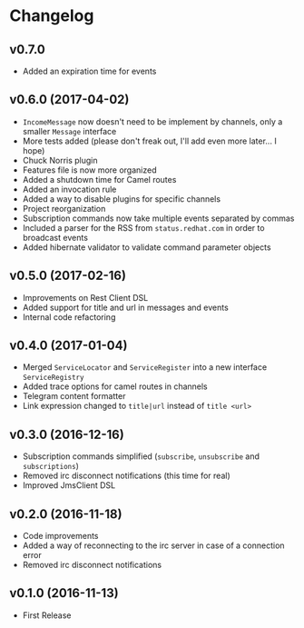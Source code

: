 # Changelog

## v0.7.0

- Added an expiration time for events

## v0.6.0 (2017-04-02)

- `IncomeMessage` now doesn't need to be implement by channels, only a smaller `Message` interface
- More tests added (please don't freak out, I'll add even more later... I hope)
- Chuck Norris plugin
- Features file is now more organized
- Added a shutdown time for Camel routes
- Added an invocation rule
- Added a way to disable plugins for specific channels
- Project reorganization
- Subscription commands now take multiple events separated by commas
- Included a parser for the RSS from `status.redhat.com` in order to broadcast events
- Added hibernate validator to validate command parameter objects

## v0.5.0 (2017-02-16)

- Improvements on Rest Client DSL
- Added support for title and url in messages and events
- Internal code refactoring

## v0.4.0 (2017-01-04)

- Merged `ServiceLocator` and `ServiceRegister` into a new interface `ServiceRegistry`
- Added trace options for camel routes in channels
- Telegram content formatter
- Link expression changed to `title|url` instead of `title <url>`

## v0.3.0 (2016-12-16)

- Subscription commands simplified (`subscribe`, `unsubscribe` and `subscriptions`)
- Removed irc disconnect notifications (this time for real)
- Improved JmsClient DSL

## v0.2.0 (2016-11-18)

- Code improvements
- Added a way of reconnecting to the irc server in case of a connection error
- Removed irc disconnect notifications

## v0.1.0 (2016-11-13)

- First Release
